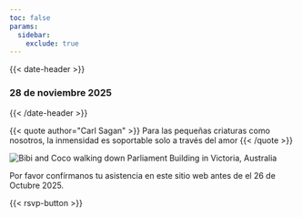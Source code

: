 ```yaml
---
toc: false
params:
  sidebar:
    exclude: true
---
```


{{< date-header >}}
### 28 de noviembre 2025
{{< /date-header >}}

{{< quote author="Carl Sagan" >}}
Para las pequeñas criaturas como nosotros, la inmensidad es soportable solo a través del amor
{{< /quote >}}

![Bibi and Coco walking down Parliament Building in Victoria, Australia](/images/BibiCoco239_web.webp)

Por favor confírmanos tu asistencia en este sitio web antes de el 26 de Octubre 2025.

{{< rsvp-button >}}
